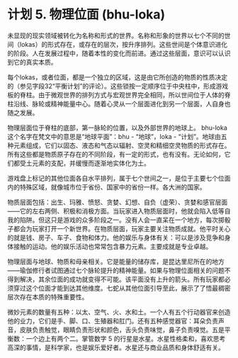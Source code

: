 # 计划 5. 物理位面 (bhu-loka)

未显现的现实领域被转化为名称和形式的世界。名称和形象的世界以七个不同的世间（lokas）的形式存在，或存在的层次，按升序排列。这些世间是个体意识进化的阶段。人在发展过程中，随着本性的变化而前进。通过这些层面，意识可以认识到它的真实本质。

每个lokas，或者位面，都是一个独立的区域，这是由它所创造的物质的性质决定的（参见字段32“平衡计划”的评论）。这些锁按一定顺序位于中央柱中，形成游戏板的脊柱。由于微观世界的排列方式与宏观世界完全相同，所以世间位于人体的脊柱沿线、脉轮或精神能量中心。随着心灵从一个层面进化到另一个层面，人自身也随之发展。

物理层面位于脊柱的底部，第一脉轮的位置，以及外部世界的地球上。 bhu-loka 这个名字在梵文中的意思是“地球平面”：bhu - “地球”，loka - “计划”。地球由五种元素组成，它们以固态、液态和气态以辐射、空灵和精细空灵物质的形式存在。所有这些都是物质原子存在的不同阶段，有一定的形式，也有没有。无论如何，它们都受土元素的支配，并缓慢而逐渐地实体化为土。

游戏盘上标记的其他位面各自水平排列，属于七个世间之一，是位于主要七个位面内的特殊区域，就像城市位于省份、国家中的省份一样。各大洲的国家。

物质层面包括：出生、玛雅、愤怒、贪婪、幻想、自负（虚荣）、贪婪和感官层面——它的左右两侧、积极和消极方面。当玩家进入物质层面时，他就会陷入低等自我的陷阱。但这只是游戏的众多阶段之一。没有人会一直呆在一个地方，每次掷骰子都会为玩家打开一个新世界。在物质层面，玩家主要关注物质成就。他平时关心的就是钱、房子、车子、食物和体力。他的娱乐与身体有关：可以是涉及竞争和身体接触的运动。他的娱乐活动也常常包含暴力元素。主要成就是专业卓越。

物理层面与地球、物质和母亲相关。它是能量的储存库，是昆达里尼所在的地方——瑜伽修行者试图通过七个脉轮提升的精神能量。如果与物理位面相关的问题不得到解决，其余位面的成功就变得不可能。该平面没有上升的箭头。所有玩家都必须穿过这个位面才能到达其他维度。七蛇从其他位面引导至此，展示了了悟最稠密层次存在本质的特殊重要性。

微妙元素的数量有五种：以太、空气、火、水和土。一个人有五个行动器官来创造他的业力，它们是手、脚、口、生殖器和肛门。还有五种感觉器官：耳朵负责声音，皮肤负责触觉，眼睛负责形状和颜色，舌头负责味觉，鼻子负责嗅觉。五是平衡数：一个边上有两个二。掌管数字 5 的行星是水星。水星性格柔和，喜欢思考高深的事情，是科学家，也是娱乐爱好者。水星还与商业品质和身体舒适有关。
